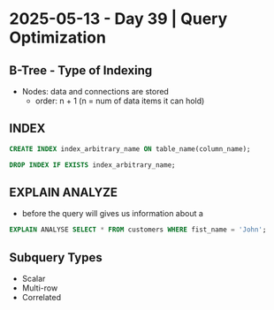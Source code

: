 # 2025-05-13 - Day 39 | Query Optimization
## B-Tree - Type of Indexing
- Nodes: data and connections are stored
    - order: n + 1 (n = num of data items it can hold)

## INDEX
```sql
CREATE INDEX index_arbitrary_name ON table_name(column_name);
```
```sql
DROP INDEX IF EXISTS index_arbitrary_name;
```

## EXPLAIN ANALYZE
- before the query will gives us information about a
```sql
EXPLAIN ANALYSE SELECT * FROM customers WHERE fist_name = 'John';
```

## Subquery Types
- Scalar
- Multi-row
- Correlated

